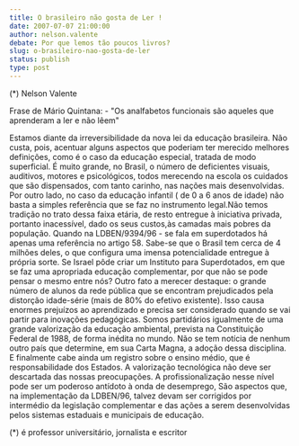 ```yaml
---
title: O brasileiro não gosta de Ler !
date: 2007-07-07 21:00:00
author: nelson.valente
debate: Por que lemos tão poucos livros?
slug: o-brasileiro-nao-gosta-de-ler
status: publish 
type: post
---
```


(\*) Nelson Valente  

 Frase de Mário Quintana: - "Os analfabetos funcionais são aqueles que aprenderam a ler e não lêem"   

  

Estamos diante da irreversibilidade da nova lei da educação brasileira. Não custa, pois, acentuar alguns aspectos que poderiam ter merecido melhores definições, como é o caso da educação especial, tratada de modo superficial. É muito grande, no Brasil, o número de deficientes visuais, auditivos, motores e psicológicos, todos merecendo na escola os cuidados que são dispensados, com tanto carinho, nas nações mais desenvolvidas. Por outro lado, no caso da educação infantil ( de 0 a 6 anos de idade) não basta a simples referência que se faz no instrumento legal.Não temos tradição no trato dessa faixa etária, de resto entregue à iniciativa privada, portanto inacessível, dado os seus custos,às camadas mais pobres da população. Quando na LDBEN/9394/96 - se fala em superdotados há apenas uma referência no artigo 58. Sabe-se que o Brasil tem cerca de 4 milhões deles, o que configura uma imensa potencialidade entregue à própria sorte. Se Israel pôde criar um Instituto para Superdotados, em que se faz uma apropriada educação complementar, por que não se pode pensar o mesmo entre nós? Outro fato a merecer destaque: o grande número de alunos da rede pública que se encontram prejudicados pela distorção idade-série (mais de 80% do efetivo existente). Isso causa enormes prejuízos ao aprendizado e precisa ser considerado quando se vai partir para inovações pedagógicas. Somos partidários igualmente de uma grande valorização da educação ambiental, prevista na Constituição Federal de 1988, de forma inédita no mundo. Não se tem notícia de nenhum outro país que determine, em sua Carta Magna, a adoção dessa disciplina. E finalmente cabe ainda um registro sobre o ensino médio, que é responsabilidade dos Estados. A valorização tecnológica não deve ser descartada das nossas preocupações. A profissionalização nesse nível pode ser um poderoso antídoto à onda de desemprego, São aspectos que, na implementação da LDBEN/96, talvez devam ser corrigidos por intermédio da legislação complementar e das ações a serem desenvolvidas pelos sistemas estaduais e municipais de educação.  

 (\*) é professor universitário, jornalista e escritor
